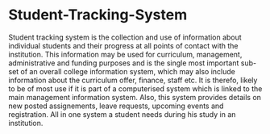 # Student-Tracking-System
Student tracking system is the collection and use of information about individual students and their progress at all points of contact with the institution. This information may be used for curriculum, management, administrative and funding purposes and is the single most important sub-set of an overall college information system, which may also include information about the curriculum offer, finance, staff etc. It is therefo, likely to be of most use if it is part of a computerised system which is linked to the main management information system. Also, this system provides details on new posted assignements, leave requests, upcoming events and registration. All in one system a student needs during his study in an institution.
